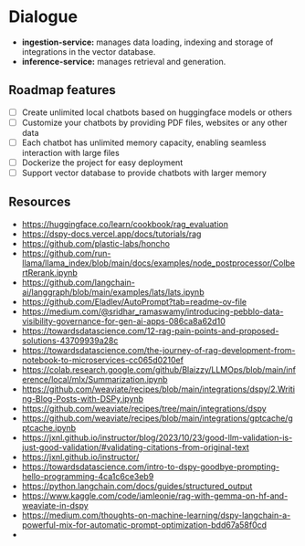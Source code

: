# Dialogue

- **ingestion-service:** manages data loading, indexing and storage of integrations in the vector database.
- **inference-service:** manages retrieval and generation.

## Roadmap features

- [ ] Create unlimited local chatbots based on huggingface models or others
- [ ] Customize your chatbots by providing PDF files, websites or any other data
- [ ] Each chatbot has unlimited memory capacity, enabling seamless interaction with large files
- [ ] Dockerize the project for easy deployment
- [ ] Support vector database to provide chatbots with larger memory

## Resources

- https://huggingface.co/learn/cookbook/rag_evaluation
- https://dspy-docs.vercel.app/docs/tutorials/rag
- https://github.com/plastic-labs/honcho
- https://github.com/run-llama/llama_index/blob/main/docs/examples/node_postprocessor/ColbertRerank.ipynb
- https://github.com/langchain-ai/langgraph/blob/main/examples/lats/lats.ipynb
- https://github.com/Eladlev/AutoPrompt?tab=readme-ov-file
- https://medium.com/@sridhar_ramaswamy/introducing-pebblo-data-visibility-governance-for-gen-ai-apps-086ca8a62d10
- https://towardsdatascience.com/12-rag-pain-points-and-proposed-solutions-43709939a28c
- https://towardsdatascience.com/the-journey-of-rag-development-from-notebook-to-microservices-cc065d0210ef
- https://colab.research.google.com/github/Blaizzy/LLMOps/blob/main/inference/local/mlx/Summarization.ipynb
- https://github.com/weaviate/recipes/blob/main/integrations/dspy/2.Writing-Blog-Posts-with-DSPy.ipynb
- https://github.com/weaviate/recipes/tree/main/integrations/dspy
- https://github.com/weaviate/recipes/blob/main/integrations/gptcache/gptcache.ipynb
- https://jxnl.github.io/instructor/blog/2023/10/23/good-llm-validation-is-just-good-validation/#validating-citations-from-original-text
- https://jxnl.github.io/instructor/
- https://towardsdatascience.com/intro-to-dspy-goodbye-prompting-hello-programming-4ca1c6ce3eb9
- https://python.langchain.com/docs/guides/structured_output
- https://www.kaggle.com/code/iamleonie/rag-with-gemma-on-hf-and-weaviate-in-dspy
- https://medium.com/thoughts-on-machine-learning/dspy-langchain-a-powerful-mix-for-automatic-prompt-optimization-bdd67a58f0cd
-

